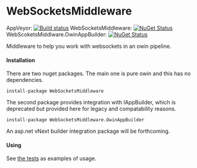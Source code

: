 WebSocketsMiddleware
====================

AppVeyor: [![Build status](https://ci.appveyor.com/api/projects/status/ox3wa91nq1wiw57t)](https://ci.appveyor.com/project/damianh/websocketsmiddleware)
WebSocketsMiddleware: [![NuGet Status](http://img.shields.io/nuget/v/WebSocketsMiddleware.svg?style=flat)](https://www.nuget.org/packages/WebSocketsMiddleware/)
WebScoketsMiddlware.OwinAppBuilder: [![NuGet Status](http://img.shields.io/nuget/v/WebSocketsMiddleware.OwinAppBuilder.svg?style=flat)](https://www.nuget.org/packages/WebSocketsMiddleware.OwinAppBuilder/)

Middleware to help you work with websockets in an owin pipeline.

#### Installation

There are two nuget packages. The main one is pure owin and this has no dependencies.

`install-package WebSocketsMiddleware`

The second package provides integration with IAppBuilder, which is deprecated but provided here for legacy and compatability reasons.

`install-package WebSocketsMiddleware.OwinAppBuilder`

An asp.net vNext builder integration package will be forthcoming.

#### Using

See [the tests](https://github.com/damianh/WebSocketsMiddleware/blob/master/src/WebSocketsMiddleware.Tests/WebSocketsMiddlewareTests.cs) as examples of usage.
